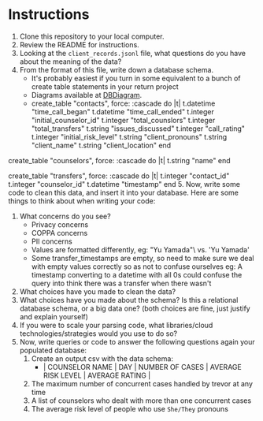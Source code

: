 # Instructions
1. Clone this repository to your local computer.
2. Review the README for instructions.
3. Looking at the `client_records.jsonl` file, what questions do you have about the meaning of the data?
4. From the format of this file, write down a database schema.
   * It's probably easiest if you turn in some equivalent to a bunch of create table statements in your return project
    * Diagrams available at [DBDiagram](https://dbdiagram.io/d/6453cdf9dca9fb07c483a5b7).
    * create_table "contacts", force: :cascade do |t|
    t.datetime "time_call_began"
    t.datetime "time_call_ended"
    t.integer "initial_counselor_id"
    t.integer "total_counslors"
    t.integer "total_transfers"
    t.string "issues_discussed"
    t.integer "call_rating"
    t.integer "initial_risk_level"
    t.string "client_pronouns"
    t.string "client_name"
    t.string "client_location"
  end

  create_table "counselors", force: :cascade do |t|
    t.string "name"
  end

  create_table "transfers", force: :cascade do |t|
    t.integer "contact_id"
    t.integer "counselor_id"
    t.datetime "timestamp"
  end
5. Now, write some code to clean this data, and insert it into your database. Here are some things to think about when writing your code:
   1. What concerns do you see?
      * Privacy concerns
      * COPPA concerns
      * PII concerns
      * Values are formatted differently, eg: \"Yu Yamada"\ vs. 'Yu Yamada'
      * Some transfer_timestamps are empty, so need to make sure we deal with empty values correctly so as not to confuse ourselves eg: A timestamp converting to a datetime with all 0s could confuse the query into think there was a transfer when there wasn't
   2. What choices have you made to clean the data?
   3. What choices have you made about the schema? Is this a relational database schema, or a big data one? (both choices are fine, just justify and explain yourself)
   4. If you were to scale your parsing code, what libraries/cloud technologies/strategies would you use to do so?
4. Now, write queries or code to answer the following questions again your populated database:
   1. Create an output csv with the data schema:
       * | COUNSELOR NAME  | DAY  | NUMBER OF CASES  | AVERAGE RISK LEVEL  | AVERAGE RATING  |
    2. The maximum number of concurrent cases handled by trevor at any time
    3. A list of counselors who dealt with more than one concurrent cases
    4. The average risk level of people who use `She/They` pronouns

